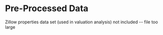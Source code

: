 # Pre-Processed Data

Zillow properties data set (used in valuation analysis) not included -- file too large
